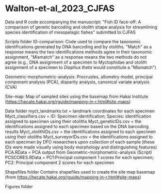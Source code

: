 # Walton-et-al_2023_CJFAS
Data and R code accompanying the manuscript: "Fish ID face-off: A comparison of genetic barcoding and otolith shape analysis for streamlining species identification of mesopelagic fishes" submitted to CJFAS

Scripts folder
  ID-comparison: 
    Code used to compare the taxonomic identifications generated by DNA barcoding and by otoliths. "Match" as a response means the two identifications methods agree in their taxonomic assignment, "Mismatch" as a response means     the two         methods do not agree (e.g., DNA assignment of a specimen to Myctophidae and otolith assignment of a specimen to _Diaphus theta_ would constitute a "Mismatch")

  Geometric-morphometric-analysis: 
    Procrustes, allometry model, principal component analysis (PCA), disparity analysis, canonical variate analysis (CVA)

  Site-map:
    Map of sampled sites using the basemap from Hakai Institute (https://hecate.hakai.org/rguide/mapping-in-r.html#site-maps)


Data folder
  myct_landmarks.txt = landmark coordinates for each specimen
  Myct_classifiers.csv = 
      ID: Specimen identification; 
      Species: identification assigned to specimen using their otoliths
  Myct_geneticIDs.csv = the identifications assigned to each specimen based on the DNA barcoding results
  Myct_otolithIDs.csv = the identifications assigned to each specimen using their otoliths
  Myct_surveyorIDs.csv = the identifications assigned to each specimen by DFO researchers upon collection of each sample (these IDs were made visually using body morphology and distinguishing features)
  PCA.RData = PCA output from Geometric-morphometric-analysis (Script)
  PCSCORES.RData = 
      PC1:Principal component 1 scores for each specimen; 
      PC2: Principal component 2 scores for each specimen


Shapefiles folder
  Contains shapefiles used to create the site map basemap (from https://hecate.hakai.org/rguide/mapping-in-r.html#site-maps)

Figures folder
  
